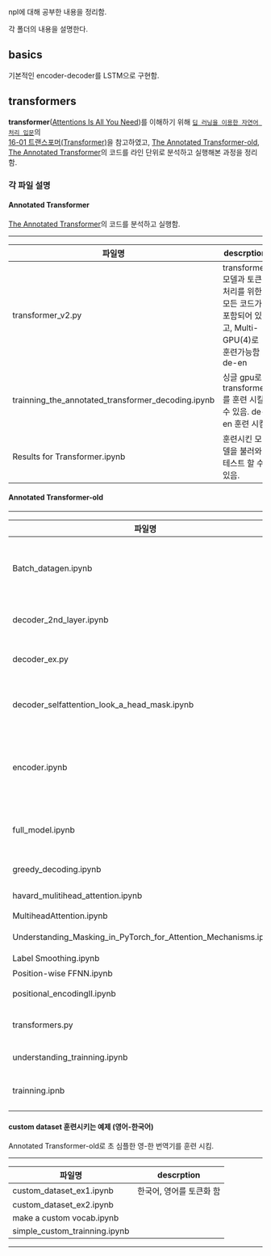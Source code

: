 
npl에 대해 공부한 내용을 정리함.

각 폴더의 내용을 설명한다. 


## basics
기본적인 encoder-decoder를 LSTM으로 구현함.

## transformers

**transformer**([Attentions Is All You Need](https://arxiv.org/pdf/1706.03762))를 이해하기 위해 [`딥 러닝을 이용한 자연어 처리 입문`](https://wikidocs.net/book/2155)의 <br> [16-01 트랜스포머(Transformer)](https://wikidocs.net/31379)을 참고하였고, [The Annotated Transformer-old](https://nlp.seas.harvard.edu/2018/04/03/attention.html), <br> [The Annotated Transformer](https://nlp.seas.harvard.edu/annotated-transformer/)의 코드를
라인 단위로 분석하고 실행해본 과정을 정리함.

### 각 파일 설명

#### **Annotated Transformer**
 [The Annotated Transformer](https://nlp.seas.harvard.edu/annotated-transformer/)의 코드를 분석하고 실행함.

----------------------
| 파일명 | descrption |
|-------|-------------|
|transformer_v2.py | transformer 모델과 토큰 처리를 위한 모든 코드가 포함되어 있고, Multi-GPU(4)로 훈련가능함 de-en |
|trainning_the_annotated_transformer_decoding.ipynb| 싱글 gpu로 transformer를 훈련 시킬수 있음. de-en 훈련 시킴|
|Results for Transformer.ipynb| 훈련시킨 모델을 불러와 테스트 할 수 있음. |

#### **Annotated Transformer-old**

----------------------
| 파일명 | descrption |
|-------|-------------|
|Batch_datagen.ipynb| Batch 클래스를 분석하고 사용법은 정리함, example로 훈련을 위한 batch 데이터를 만듬|
|decoder_2nd_layer.ipynb|디코더의 두번째 서브층인 인코더-디코더 어텐션을 분석함|
|decoder_ex.py | encoder과 decoder를 manual로 만들어 봄|
|decoder_selfattention_look_a_head_mask.ipynb| 디코더의 첫번째 서브층의  셀프 어텐션과 룩-어헤드 마스크를 분석|
|encoder.ipynb | 인코더만 분석함. 패딩, skip, layer normalization을 분석함. layer normalization는 논문 구현과 다름|
|full_model.ipynb | full model를 만드는 과정을 테스트와 입력 데이터를 만드는 과정 정리|
|greedy_decoding.ipynb | greed_decoding 자료 -chat-gpt|
|havard_mulitihead_attention.ipynb | mulitihead_attention 코드 설명|
|MultiheadAttention.ipynb| 다른 버전 설명|
|Understanding_Masking_in_PyTorch_for_Attention_Mechanisms.ipynb| 마스킹 방법들을 설명함|
|Label Smoothing.ipynb| Regularization 설명 |
|Position-wise FFNN.ipynb| 코드 설명 |
|positional_encodingII.ipynb| positional_encoding 설명|
|transformers.py|Annotated Transformer-old 코드를 모아놓음|
|understanding_trainning.ipynb| 다른 pytorch 훈련법과 비교해 봄 |
|trainning.ipnb| 랜덤 데이터로 훈련시키고, greedy_decoding함.|

#### **custom dataset 훈련시키는 예제 (영어-한국어)**  
Annotated Transformer-old로 초 심플한 영-한 번역기를 훈련 시킴.

----------------------
| 파일명 | descrption |
|-------|-------------|
|custom_dataset_ex1.ipynb| 한국어, 영어를 토큰화 함|
|custom_dataset_ex2.ipynb| |
|make a custom vocab.ipynb | |
|simple_custom_trainning.ipynb||
---




















